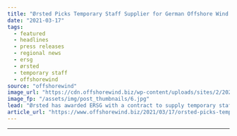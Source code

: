 ```yaml
---
title: "Ørsted Picks Temporary Staff Supplier for German Offshore Wind Farms"
date: "2021-03-17"
tags: 
  - featured
  - headlines
  - press releases
  - regional news
  - ersg
  - ørsted
  - temporary staff
  - offshorewind
source: "offshorewind"
image_url: "https://cdn.offshorewind.biz/wp-content/uploads/sites/2/2021/03/17144005/%C3%98rsted-Picks-Temporary-Staff-Supplier-for-German-Offshore-Wind-Farms.jpg"
image_fp: "/assets/img/post_thumbnails/6.jpg"
lead: "Ørsted has awarded ERSG with a contract to supply temporary staff for its offshore"
article_url: "https://www.offshorewind.biz/2021/03/17/orsted-picks-temporary-staff-supplier-for-german-offshore-wind-farms/"
---
```


---
